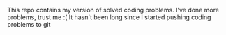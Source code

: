 This repo contains my version of solved coding problems.
I've done more problems, trust me :(
It hasn't been long since I started pushing coding problems to git
